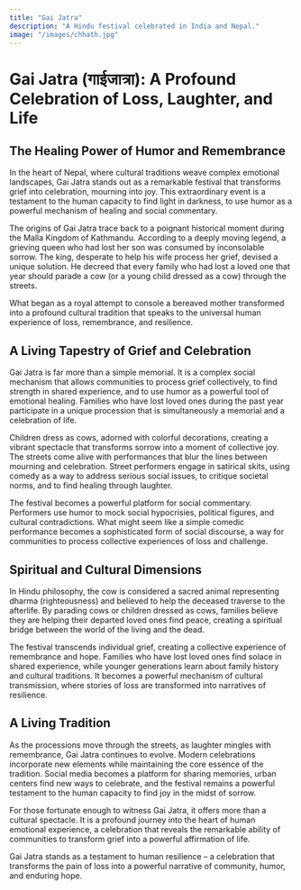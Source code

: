 ```yaml
---
title: "Gai Jatra"
description: "A Hindu festival celebrated in India and Nepal."
image: "/images/chhath.jpg"
---
```



# Gai Jatra (गाईजात्रा): A Profound Celebration of Loss, Laughter, and Life

## The Healing Power of Humor and Remembrance

In the heart of Nepal, where cultural traditions weave complex emotional landscapes, Gai Jatra stands out as a remarkable festival that transforms grief into celebration, mourning into joy. This extraordinary event is a testament to the human capacity to find light in darkness, to use humor as a powerful mechanism of healing and social commentary.

The origins of Gai Jatra trace back to a poignant historical moment during the Malla Kingdom of Kathmandu. According to a deeply moving legend, a grieving queen who had lost her son was consumed by inconsolable sorrow. The king, desperate to help his wife process her grief, devised a unique solution. He decreed that every family who had lost a loved one that year should parade a cow (or a young child dressed as a cow) through the streets.

What began as a royal attempt to console a bereaved mother transformed into a profound cultural tradition that speaks to the universal human experience of loss, remembrance, and resilience.

## A Living Tapestry of Grief and Celebration

Gai Jatra is far more than a simple memorial. It is a complex social mechanism that allows communities to process grief collectively, to find strength in shared experience, and to use humor as a powerful tool of emotional healing. Families who have lost loved ones during the past year participate in a unique procession that is simultaneously a memorial and a celebration of life.

Children dress as cows, adorned with colorful decorations, creating a vibrant spectacle that transforms sorrow into a moment of collective joy. The streets come alive with performances that blur the lines between mourning and celebration. Street performers engage in satirical skits, using comedy as a way to address serious social issues, to critique societal norms, and to find healing through laughter.

The festival becomes a powerful platform for social commentary. Performers use humor to mock social hypocrisies, political figures, and cultural contradictions. What might seem like a simple comedic performance becomes a sophisticated form of social discourse, a way for communities to process collective experiences of loss and challenge.

## Spiritual and Cultural Dimensions

In Hindu philosophy, the cow is considered a sacred animal representing dharma (righteousness) and believed to help the deceased traverse to the afterlife. By parading cows or children dressed as cows, families believe they are helping their departed loved ones find peace, creating a spiritual bridge between the world of the living and the dead.

The festival transcends individual grief, creating a collective experience of remembrance and hope. Families who have lost loved ones find solace in shared experience, while younger generations learn about family history and cultural traditions. It becomes a powerful mechanism of cultural transmission, where stories of loss are transformed into narratives of resilience.

## A Living Tradition

As the processions move through the streets, as laughter mingles with remembrance, Gai Jatra continues to evolve. Modern celebrations incorporate new elements while maintaining the core essence of the tradition. Social media becomes a platform for sharing memories, urban centers find new ways to celebrate, and the festival remains a powerful testament to the human capacity to find joy in the midst of sorrow.

For those fortunate enough to witness Gai Jatra, it offers more than a cultural spectacle. It is a profound journey into the heart of human emotional experience, a celebration that reveals the remarkable ability of communities to transform grief into a powerful affirmation of life.

Gai Jatra stands as a testament to human resilience – a celebration that transforms the pain of loss into a powerful narrative of community, humor, and enduring hope.
